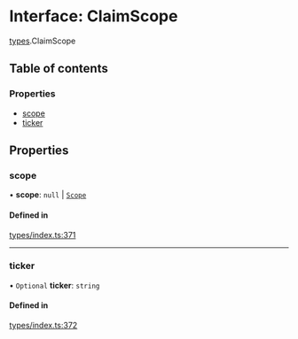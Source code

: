 # Interface: ClaimScope

[types](../wiki/types).ClaimScope

## Table of contents

### Properties

- [scope](../wiki/types.ClaimScope#scope)
- [ticker](../wiki/types.ClaimScope#ticker)

## Properties

### scope

• **scope**: ``null`` \| [`Scope`](../wiki/types.Scope)

#### Defined in

[types/index.ts:371](https://github.com/PolymeshAssociation/polymesh-sdk/blob/07b115c8/src/types/index.ts#L371)

___

### ticker

• `Optional` **ticker**: `string`

#### Defined in

[types/index.ts:372](https://github.com/PolymeshAssociation/polymesh-sdk/blob/07b115c8/src/types/index.ts#L372)
